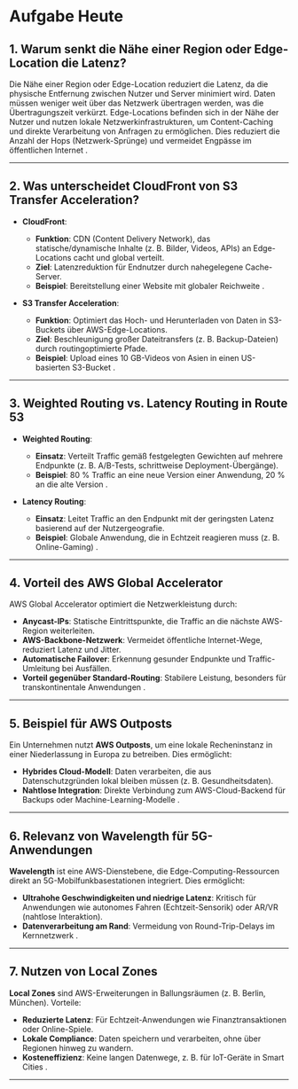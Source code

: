 # Aufgabe Heute

## 1. **Warum senkt die Nähe einer Region oder Edge-Location die Latenz?**

Die Nähe einer Region oder Edge-Location reduziert die Latenz, da die physische Entfernung zwischen Nutzer und Server minimiert wird. Daten müssen weniger weit über das Netzwerk übertragen werden, was die Übertragungszeit verkürzt. Edge-Locations befinden sich in der Nähe der Nutzer und nutzen lokale Netzwerkinfrastrukturen, um Content-Caching und direkte Verarbeitung von Anfragen zu ermöglichen. Dies reduziert die Anzahl der Hops (Netzwerk-Sprünge) und vermeidet Engpässe im öffentlichen Internet .

---

## 2. **Was unterscheidet CloudFront von S3 Transfer Acceleration?**

- **CloudFront**:

  - **Funktion**: CDN (Content Delivery Network), das statische/dynamische Inhalte (z. B. Bilder, Videos, APIs) an Edge-Locations cacht und global verteilt.
  - **Ziel**: Latenzreduktion für Endnutzer durch nahegelegene Cache-Server.
  - **Beispiel**: Bereitstellung einer Website mit globaler Reichweite .

- **S3 Transfer Acceleration**:
  - **Funktion**: Optimiert das Hoch- und Herunterladen von Daten in S3-Buckets über AWS-Edge-Locations.
  - **Ziel**: Beschleunigung großer Dateitransfers (z. B. Backup-Dateien) durch routingoptimierte Pfade.
  - **Beispiel**: Upload eines 10 GB-Videos von Asien in einen US-basierten S3-Bucket .

---

## 3. **Weighted Routing vs. Latency Routing in Route 53**

- **Weighted Routing**:

  - **Einsatz**: Verteilt Traffic gemäß festgelegten Gewichten auf mehrere Endpunkte (z. B. A/B-Tests, schrittweise Deployment-Übergänge).
  - **Beispiel**: 80 % Traffic an eine neue Version einer Anwendung, 20 % an die alte Version .

- **Latency Routing**:
  - **Einsatz**: Leitet Traffic an den Endpunkt mit der geringsten Latenz basierend auf der Nutzergeografie.
  - **Beispiel**: Globale Anwendung, die in Echtzeit reagieren muss (z. B. Online-Gaming) .

---

## 4. **Vorteil des AWS Global Accelerator**

AWS Global Accelerator optimiert die Netzwerkleistung durch:

- **Anycast-IPs**: Statische Eintrittspunkte, die Traffic an die nächste AWS-Region weiterleiten.
- **AWS-Backbone-Netzwerk**: Vermeidet öffentliche Internet-Wege, reduziert Latenz und Jitter.
- **Automatische Failover**: Erkennung gesunder Endpunkte und Traffic-Umleitung bei Ausfällen.
- **Vorteil gegenüber Standard-Routing**: Stabilere Leistung, besonders für transkontinentale Anwendungen .

---

## 5. **Beispiel für AWS Outposts**

Ein Unternehmen nutzt **AWS Outposts**, um eine lokale Recheninstanz in einer Niederlassung in Europa zu betreiben. Dies ermöglicht:

- **Hybrides Cloud-Modell**: Daten verarbeiten, die aus Datenschutzgründen lokal bleiben müssen (z. B. Gesundheitsdaten).
- **Nahtlose Integration**: Direkte Verbindung zum AWS-Cloud-Backend für Backups oder Machine-Learning-Modelle .

---

## 6. **Relevanz von Wavelength für 5G-Anwendungen**

**Wavelength** ist eine AWS-Dienstebene, die Edge-Computing-Ressourcen direkt an 5G-Mobilfunkbasestationen integriert. Dies ermöglicht:

- **Ultrahohe Geschwindigkeiten und niedrige Latenz**: Kritisch für Anwendungen wie autonomes Fahren (Echtzeit-Sensorik) oder AR/VR (nahtlose Interaktion).
- **Datenverarbeitung am Rand**: Vermeidung von Round-Trip-Delays im Kernnetzwerk .

---

## 7. **Nutzen von Local Zones**

**Local Zones** sind AWS-Erweiterungen in Ballungsräumen (z. B. Berlin, München). Vorteile:

- **Reduzierte Latenz**: Für Echtzeit-Anwendungen wie Finanztransaktionen oder Online-Spiele.
- **Lokale Compliance**: Daten speichern und verarbeiten, ohne über Regionen hinweg zu wandern.
- **Kosteneffizienz**: Keine langen Datenwege, z. B. für IoT-Geräte in Smart Cities .

---
